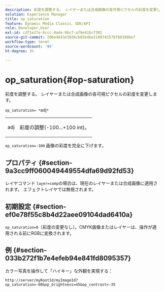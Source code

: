 ```yaml
---
description: 彩度を調整する。 レイヤーまたは合成画像の各可視ピクセルの彩度を変更します。
solution: Experience Manager
title: op_saturation
feature: Dynamic Media Classic、SDK/API
role: Developer,User
exl-id: cd71e27e-6ccc-4ade-9bcf-af8e41bcf381
source-git-commit: 206e4643e3926cb85b4be2189743578f88180be7
workflow-type: tm+mt
source-wordcount: '95'
ht-degree: 3%

---
```


# op_saturation{#op-saturation}

彩度を調整する。 レイヤーまたは合成画像の各可視ピクセルの彩度を変更します。

`op_saturation= *`adj`*`

<table id="simpletable_5F118A28FE674B06A16F6F19C56B4594"> 
 <tr class="strow"> 
  <td class="stentry"> <p><span class="varname"> adj</span> </p> </td> 
  <td class="stentry"> <p>彩度の調整(-100...+100 int)。 </p></td> 
 </tr> 
</table>

`op_saturation=-100` 画像の彩度を完全に下げます。

## プロパティ {#section-9a3cc9ff060049449554dfa69d92fd53}

レイヤコマンド `layer=comp`の場合は、現在のレイヤーまたは合成画像に適用されます。 エフェクトレイヤでは無視されます。

## 初期設定 {#section-ef0e78f55c8b4d22aee09104dad6410a}

`op_saturation=0`（彩度の変更なし）。CMYK画像またはレイヤーは、操作が適用される前にRGBに変換されます。

## 例 {#section-033b272f1b7e4efeb94e841fd8095357}

カラー写真を操作して「ハイキー」な外観を実現する：

`http://server/myRootId/myImageId?op_saturation=-60&op_brightness=45&op_contrast=-35`
